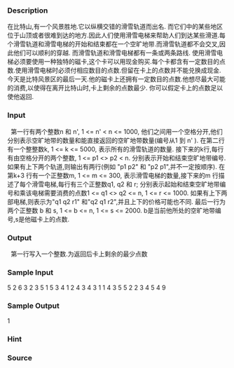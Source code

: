 
### Description
在比特山,有一个风景胜地.它以纵横交错的滑雪轨道而出名. 而它们中的某些地区位于山顶或者很难到达的地方.因此人们使用滑雪电梯来帮助人们到达某些滑道.每个滑雪轨道和滑雪电梯的开始和结束都在一个空旷地带.而滑雪轨道都不会交叉,因此他们可以顺利的穿越. 而滑雪轨道和滑雪电梯都有一条或两条路线. 
使用滑雪电梯必须要使用一种独特的磁卡,这个卡可以用现金购买.每个卡都含有一定数目的点数.使用滑雪电梯时必须付相应数目的点数.但留在卡上的点数并不能兑换成现金.
今天是比特风景区的最后一天.他的磁卡上还拥有一定数目的点数.他想尽最大可能的消费,以使得在离开比特山时,卡上剩余的点数最少. 你可以假定卡上的点数足以使他返回. 
 
### Input
 
第一行有两个整数n 和 n', 1 <= n' < n <= 1000, 他们之间用一个空格分开,他们分别表示空旷地带的数量和能直接返回的空旷地带数量(编号从1 到 n' ). 
在第二行有一个整整数k, 1 <= k <= 5000, 表示所有的滑雪轨道的数量. 接下来的k行,每行有由空格分开的两个整数, 1 <= p1 <> p2 < n. 分别表示开始和结束空旷地带编号.如果有上下两个轨道,则输出有两行(例如 "p1 p2" 和 "p2 p1",并不一定按顺序). 
在第k+3 行有一个正整数m, 1 <= m <= 300, 表示滑雪电梯的数量,接下来的m 行描述了每个滑雪电梯,每行有三个正整数q1, q2 和 r; 分别表示起始和结束空旷地带编号和乘该电梯需要消费的点数1 <= q1 <> q2 <= n, 1 <= r <= 1000. 如果有上下两部电梯,则表示为"q1 q2 r1" 和"q2 q1 r2",并且上下的价格可能也不同. 
最后一行为两个正整数 b 和 s, 1 <= b <= n, 1 <= s <= 2000. b是当前他所处的空旷地带编号,s是他磁卡上的点数. 
 
### Output
 
第一行写入一个整数.为返回后卡上剩余的最少点数
 
### Sample Input
5 2
6
3 2
3 5
1 5
3 4
1 2
4 3
4
3 1 1
4 3 5
5 2 2
3 4 5
4 9

### Sample Output
1
### Hint

### Source
